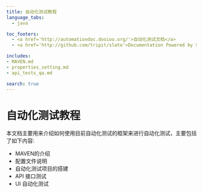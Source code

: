 ```yaml
---
title: 自动化测试教程
language_tabs:
  - java

toc_footers:
  - <a href='http://automationdoc.dooioo.org/'>自动化测试文档</a>
  - <a href='http://github.com/tripit/slate'>Documentation Powered by Slate</a>

includes:
- MAVEN.md
- properties_setting.md
- api_tests_qa.md

search: true
---
```


# 自动化测试教程
本文档主要用来介绍如何使用目前自动化测试的框架来进行自动化测试，主要包括了如下内容:

- MAVEN的介绍
- 配置文件说明
- 自动化测试项目的搭建
- API 接口测试
- UI 自动化测试
